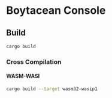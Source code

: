 # Boytacean Console

## Build

```bash
cargo build
```

### Cross Compilation

#### WASM-WASI

```bash
cargo build --target wasm32-wasip1
```
